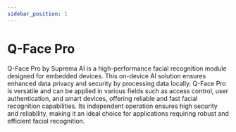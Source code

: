 ```yaml
---
sidebar_position: 1
---
```


# Q-Face Pro

Q-Face Pro by Suprema AI is a high-performance facial recognition module designed for embedded devices. This on-device AI solution ensures enhanced data privacy and security by processing data locally. Q-Face Pro is versatile and can be applied in various fields such as access control, user authentication, and smart devices, offering reliable and fast facial recognition capabilities. Its independent operation ensures high security and reliability, making it an ideal choice for applications requiring robust and efficient facial recognition.